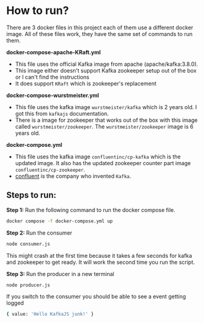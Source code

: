 # How to run?

There are 3 docker files in this project each of them use a different docker image. All of these files work, they have the same set of commands to run them.

**docker-compose-apache-KRaft.yml**
- This file uses the official Kafka image from apache (apache/kafka:3.8.0).
- This image either doesn't support Kafka zookeeper setup out of the box or I can't find the instructions
- It does support `KRaft` which is zookeeper's replacement

**docker-compose-wurstmeister.yml**
- This file uses the kafka image `wurstmeister/kafka` which is 2 years old. I got this from `kafkajs` documentation.
- There is a image for zookeeper that works out of the box with this image called `wurstmeister/zookeeper`. The `wurstmeister/zookeeper` image is 6 years old.

**docker-compose.yml**
- This file uses the kafka image `confluentinc/cp-kafka` which is the updated image. It also has the updated zookeeper counter part image `confluentinc/cp-zookeeper`.
- [confluent](https://www.confluent.io/?session_ref=https://hub.docker.com/&_ga=2.116374657.64705551.1728091888-1214419537.1728091888&_gl=1*11s52fw*_gcl_au*NjQ2MjUwNDAzLjE3MjgwOTE4ODg.*_ga*MTIxNDQxOTUzNy4xNzI4MDkxODg4*_ga_D2D3EGKSGD*MTcyODE0ODUxNS40LjEuMTcyODE0ODU2Ny44LjAuMA..) is the company who invented `Kafka`.

## Steps to run:

**Step 1:** Run the following command to run the docker compose file.
```bash
docker compose -f docker-compose.yml up
```
**Step 2:** Run the consumer
```bash
node consumer.js
```
This might crash at the first time because it takes a few seconds for kafka and zookeeper to get ready. It will work the second time you run the script.

**Step 3:** Run the producer in a new terminal
```bash
node producer.js
```
If you switch to the consumer you should be able to see a event getting logged
```bash
{ value: 'Hello KafkaJS junk!' }
```
